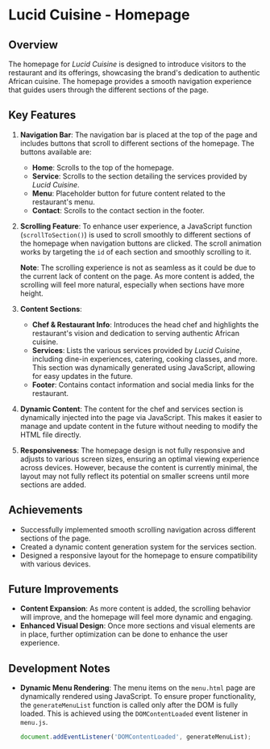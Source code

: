 # Lucid Cuisine - Homepage

## Overview
The homepage for *Lucid Cuisine* is designed to introduce visitors to the restaurant and its offerings, showcasing the brand's dedication to authentic African cuisine. The homepage provides a smooth navigation experience that guides users through the different sections of the page.

## Key Features

1. **Navigation Bar**:
   The navigation bar is placed at the top of the page and includes buttons that scroll to different sections of the homepage. The buttons available are:
   - **Home**: Scrolls to the top of the homepage.
   - **Service**: Scrolls to the section detailing the services provided by *Lucid Cuisine*.
   - **Menu**: Placeholder button for future content related to the restaurant's menu.
   - **Contact**: Scrolls to the contact section in the footer.

2. **Scrolling Feature**:
   To enhance user experience, a JavaScript function (`scrollToSection()`) is used to scroll smoothly to different sections of the homepage when navigation buttons are clicked. The scroll animation works by targeting the `id` of each section and smoothly scrolling to it.
   
   **Note**: The scrolling experience is not as seamless as it could be due to the current lack of content on the page. As more content is added, the scrolling will feel more natural, especially when sections have more height.

3. **Content Sections**:
   - **Chef & Restaurant Info**: Introduces the head chef and highlights the restaurant's vision and dedication to serving authentic African cuisine.
   - **Services**: Lists the various services provided by *Lucid Cuisine*, including dine-in experiences, catering, cooking classes, and more. This section was dynamically generated using JavaScript, allowing for easy updates in the future.
   - **Footer**: Contains contact information and social media links for the restaurant.

4. **Dynamic Content**:
   The content for the chef and services section is dynamically injected into the page via JavaScript. This makes it easier to manage and update content in the future without needing to modify the HTML file directly.

5. **Responsiveness**:
   The homepage design is not fully responsive and adjusts to various screen sizes, ensuring an optimal viewing experience across devices. However, because the content is currently minimal, the layout may not fully reflect its potential on smaller screens until more sections are added.

## Achievements

- Successfully implemented smooth scrolling navigation across different sections of the page.
- Created a dynamic content generation system for the services section.
- Designed a responsive layout for the homepage to ensure compatibility with various devices.

## Future Improvements

- **Content Expansion**: As more content is added, the scrolling behavior will improve, and the homepage will feel more dynamic and engaging.
- **Enhanced Visual Design**: Once more sections and visual elements are in place, further optimization can be done to enhance the user experience.


## Development Notes

- **Dynamic Menu Rendering**: 
  The menu items on the `menu.html` page are dynamically rendered using JavaScript. To ensure proper functionality, the `generateMenuList` function is called only after the DOM is fully loaded. This is achieved using the `DOMContentLoaded` event listener in `menu.js`.

  ```javascript
  document.addEventListener('DOMContentLoaded', generateMenuList);
